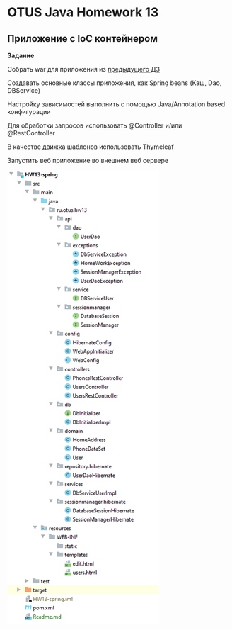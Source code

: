 # OTUS Java Homework 13
## Приложение с IoC контейнером

**Задание**

Собрать war для приложения из [предыдущего ДЗ](https://github.com/eugenesev/otus-2019-03/tree/master/HW12-web-server)

Создавать основные классы приложения, как Spring beans (Кэш, Dao, DBService)

Настройку зависимостей выполнить с помощью Java/Annotation based конфигурации

Для обработки запросов использовать @Controller и/или @RestController

В качестве движка шаблонов использовать Thymeleaf

Запустить веб приложение во внешнем веб сервере

[![Структура проекта в IDEA](https://github.com/eugenesev/otus-2019-03/blob/master/img/HW-13.png)](https://github.com/eugenesev/otus-2019-03/tree/master/HW13-spring)
